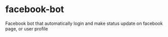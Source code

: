 # facebook-bot
Facebook bot that automatically login and make status update on facebook page, or user profile
